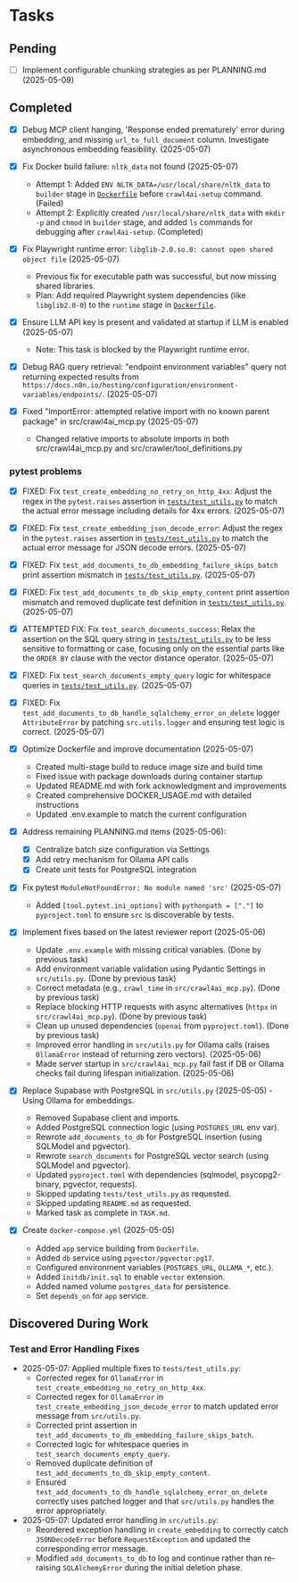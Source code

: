 # Tasks

## Pending

- [ ] Implement configurable chunking strategies as per PLANNING.md (2025-05-09)


## Completed

- [x] Debug MCP client hanging, 'Response ended prematurely' error during embedding, and missing `url_to_full_document` column. Investigate asynchronous embedding feasibility. (2025-05-07)
- [x] Fix Docker build failure: `nltk_data` not found (2025-05-07)
  - Attempt 1: Added `ENV NLTK_DATA=/usr/local/share/nltk_data` to `builder` stage in [`Dockerfile`](./Dockerfile:0) before `crawl4ai-setup` command. (Failed)
  - Attempt 2: Explicitly created `/usr/local/share/nltk_data` with `mkdir -p` and `chmod` in `builder` stage, and added `ls` commands for debugging after `crawl4ai-setup`. (Completed)

- [X] Fix Playwright runtime error: `libglib-2.0.so.0: cannot open shared object file` (2025-05-07)
  - Previous fix for executable path was successful, but now missing shared libraries.
  - Plan: Add required Playwright system dependencies (like `libglib2.0-0`) to the `runtime` stage in [`Dockerfile`](./Dockerfile:0).

- [X] Ensure LLM API key is present and validated at startup if LLM is enabled (2025-05-07)
  - Note: This task is blocked by the Playwright runtime error.

- [x] Debug RAG query retrieval: "endpoint environment variables" query not returning expected results from `https://docs.n8n.io/hosting/configuration/environment-variables/endpoints/`. (2025-05-07)
- [x] Fixed "ImportError: attempted relative import with no known parent package" in src/crawl4ai_mcp.py (2025-05-07)
  - Changed relative imports to absolute imports in both src/crawl4ai_mcp.py and src/crawler/tool_definitions.py

### pytest problems

- [x] FIXED: Fix `test_create_embedding_no_retry_on_http_4xx`: Adjust the regex in the `pytest.raises` assertion in [`tests/test_utils.py`](tests/test_utils.py) to match the actual error message including details for 4xx errors. (2025-05-07)
- [x] FIXED: Fix `test_create_embedding_json_decode_error`: Adjust the regex in the `pytest.raises` assertion in [`tests/test_utils.py`](tests/test_utils.py) to match the actual error message for JSON decode errors. (2025-05-07)
- [x] FIXED: Fix `test_add_documents_to_db_embedding_failure_skips_batch` print assertion mismatch in [`tests/test_utils.py`](tests/test_utils.py). (2025-05-07)
- [x] FIXED: Fix `test_add_documents_to_db_skip_empty_content` print assertion mismatch and removed duplicate test definition in [`tests/test_utils.py`](tests/test_utils.py). (2025-05-07)
- [x] ATTEMPTED FIX: Fix `test_search_documents_success`: Relax the assertion on the SQL query string in [`tests/test_utils.py`](tests/test_utils.py) to be less sensitive to formatting or case, focusing only on the essential parts like the `ORDER BY` clause with the vector distance operator. (2025-05-07)
- [x] FIXED: Fix `test_search_documents_empty_query` logic for whitespace queries in [`tests/test_utils.py`](tests/test_utils.py). (2025-05-07)
- [x] FIXED: Fix `test_add_documents_to_db_handle_sqlalchemy_error_on_delete` logger `AttributeError` by patching `src.utils.logger` and ensuring test logic is correct. (2025-05-07)

- [x] Optimize Dockerfile and improve documentation (2025-05-07)
    - Created multi-stage build to reduce image size and build time
    - Fixed issue with package downloads during container startup
    - Updated README.md with fork acknowledgment and improvements
    - Created comprehensive DOCKER_USAGE.md with detailed instructions
    - Updated .env.example to match the current configuration

- [x] Address remaining PLANNING.md items (2025-05-06):
    - [x] Centralize batch size configuration via Settings
    - [x] Add retry mechanism for Ollama API calls
    - [x] Create unit tests for PostgreSQL integration

- [x] Fix pytest `ModuleNotFoundError: No module named 'src'` (2025-05-07)
    - Added `[tool.pytest.ini_options]` with `pythonpath = ["."]` to `pyproject.toml` to ensure `src` is discoverable by tests.
    
- [x] Implement fixes based on the latest reviewer report (2025-05-06)
    - Update `.env.example` with missing critical variables. (Done by previous task)
    - Add environment variable validation using Pydantic Settings in `src/utils.py`. (Done by previous task)
    - Correct metadata (e.g., `crawl_time` in `src/crawl4ai_mcp.py`). (Done by previous task)
    - Replace blocking HTTP requests with async alternatives (`httpx` in `src/crawl4ai_mcp.py`). (Done by previous task)
    - Clean up unused dependencies (`openai` from `pyproject.toml`). (Done by previous task)
    - Improved error handling in `src/utils.py` for Ollama calls (raises `OllamaError` instead of returning zero vectors). (2025-05-06)
    - Made server startup in `src/crawl4ai_mcp.py` fail fast if DB or Ollama checks fail during lifespan initialization. (2025-05-06)

- [x] Replace Supabase with PostgreSQL in `src/utils.py` (2025-05-05) - Using Ollama for embeddings.
    - Removed Supabase client and imports.
    - Added PostgreSQL connection logic (using `POSTGRES_URL` env var).
    - Rewrote `add_documents_to_db` for PostgreSQL insertion (using SQLModel and pgvector).
    - Rewrote `search_documents` for PostgreSQL vector search (using SQLModel and pgvector).
    - Updated `pyproject.toml` with dependencies (sqlmodel, psycopg2-binary, pgvector, requests).
    - Skipped updating `tests/test_utils.py` as requested.
    - Skipped updating `README.md` as requested.
    - Marked task as complete in `TASK.md`.

- [x] Create `docker-compose.yml` (2025-05-05)
    - Added `app` service building from `Dockerfile`.
    - Added `db` service using `pgvector/pgvector:pg17`.
    - Configured environment variables (`POSTGRES_URL`, `OLLAMA_*`, etc.).
    - Added `initdb/init.sql` to enable `vector` extension.
    - Added named volume `postgres_data` for persistence.
    - Set `depends_on` for `app` service.

## Discovered During Work

### Test and Error Handling Fixes
- 2025-05-07: Applied multiple fixes to `tests/test_utils.py`:
    - Corrected regex for `OllamaError` in `test_create_embedding_no_retry_on_http_4xx`.
    - Corrected regex for `OllamaError` in `test_create_embedding_json_decode_error` to match updated error message from `src/utils.py`.
    - Corrected print assertion in `test_add_documents_to_db_embedding_failure_skips_batch`.
    - Corrected logic for whitespace queries in `test_search_documents_empty_query`.
    - Removed duplicate definition of `test_add_documents_to_db_skip_empty_content`.
    - Ensured `test_add_documents_to_db_handle_sqlalchemy_error_on_delete` correctly uses patched logger and that `src/utils.py` handles the error appropriately.
- 2025-05-07: Updated error handling in `src/utils.py`:
    - Reordered exception handling in `create_embedding` to correctly catch `JSONDecodeError` before `RequestException` and updated the corresponding error message.
    - Modified `add_documents_to_db` to log and continue rather than re-raising `SQLAlchemyError` during the initial deletion phase.